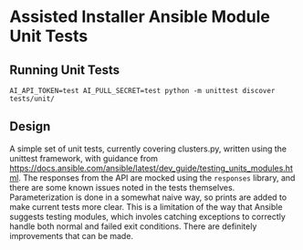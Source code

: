 # Assisted Installer Ansible Module Unit Tests

## Running Unit Tests
`AI_API_TOKEN=test AI_PULL_SECRET=test python -m unittest discover tests/unit/`

## Design
A simple set of unit tests, currently covering clusters.py, written using the unittest framework, with guidance from https://docs.ansible.com/ansible/latest/dev_guide/testing_units_modules.html. The responses from the API are mocked using the `responses` library, and there are some known issues noted in the tests themselves. Parameterization is done in a somewhat naive way, so prints are added to make current tests more clear. This is a limitation of the way that Ansible suggests testing modules, which involes catching exceptions to correctly handle both normal and failed exit conditions. There are definitely improvements that can be made.